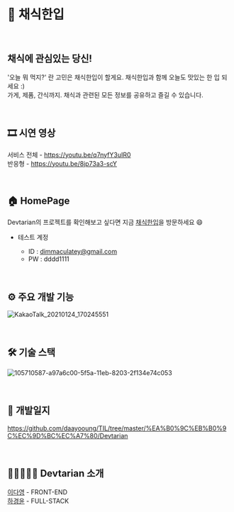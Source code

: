# 🥗 채식한입

<br/>

## 채식에 관심있는 당신!     
'오늘 뭐 먹지?' 란 고민은 채식한입이 할게요. 채식한입과 함께 오늘도 맛있는 한 입 되세요 :)     
가게, 제품, 간식까지. 채식과 관련된 모든 정보를 공유하고 즐길 수 있습니다.

<br/>

## 🎞 시연 영상
서비스 전체 - https://youtu.be/q7nyfY3uIR0     
반응형 - https://youtu.be/8jp73a3-scY

<br/>

## 🏠 HomePage     
Devtarian의 프로젝트를 확인해보고 싶다면 지금 [채식한입](https://project-devtarian.web.app)을 방문하세요 😄

- 테스트 계정

  - ID : dimmaculatey@gmail.com
  - PW : dddd1111
  
<br/>

## ⚙️ 주요 개발 기능
![KakaoTalk_20210124_170245551](https://user-images.githubusercontent.com/65386421/105788801-8ab0bf80-5fc4-11eb-9061-6a99c86f37e7.png)

<br/>

## 🛠️ 기술 스택
![105710587-a97a6c00-5f5a-11eb-8203-2f134e74c053](https://user-images.githubusercontent.com/65386421/105788853-9e5c2600-5fc4-11eb-8b57-f4279a1b958e.png)

<br/>

## 📝 개발일지

https://github.com/daayooung/TIL/tree/master/%EA%B0%9C%EB%B0%9C%EC%9D%BC%EC%A7%80/Devtarian

<br/>

## 👩🏻‍🤝‍🧑🏻 Devtarian 소개

[이다영](https://github.com/daayooung) - FRONT-END     
[하경윤](https://github.com/kyungyoonha) - FULL-STACK

<br/>


